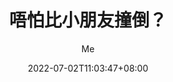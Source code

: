 ---
title: "唔怕比小朋友撞倒？"
date: 2022-07-02T11:03:47+08:00
draft: false
aliases: ["/hk-25th-anniversary"]
tags: ["Drawing"]
author: "Me"
showToc: true
TocOpen: false
draft: false
hidemeta: false
comments: false
description: "唔怕比小朋友撞倒？"
canonicalURL: "https://littlecodeguy.com/post/2022-07-02-increable-xi"
disableShare: false
disableHLJS: false
hideSummary: false
searchHidden: true
ShowReadingTime: true
ShowBreadCrumbs: true
ShowPostNavLinks: true
ShowWordCount: true
ShowRssButtonInSectionTermList: true
UseHugoToc: true
cover:
    image: "/images/xixi.jpg" # image path/url
    alt: "Code screenshot" # alt text
    caption: "" # display caption under cover
    relative: false # when using page bundles set this to true
    hidden: false # only hide on current single page
editPost:
    URL: "https://github.com/littlecodeguy/littlecodeguy.com/blob/main/content"
    Text: "Suggest Changes" # edit text
    appendFilePath: true # to append file path to Edit link
---